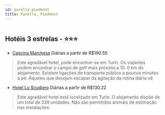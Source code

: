 ```yaml
---
id: parella-piedmont
title: Parella, Piedmont
---
```


<center><img src="http://photos.hotelbeds.com/giata/22/226007/226007a_hb_a_001.jpg" alt="" /></center>


## Hotéis 3 estrelas - ⭐️⭐️⭐️

-    [Cascina Marchesa](https://www.hurb.com/hoteis/parella/cascina-marchesa-JNP-JP282719?cmp=18055) Diárias a partir de R$190.55
   > Este agradável hotel, pode encontrar-se em Turin. Os viajantes podem encontrar o campo de golf mais próximo a 10. 0 km do alojamento. Existem ligações de transporte público a poucos minutos a pé. Aqueles que desejam escapar da agitação da rotina diária vã
-    [Hotel Lo Scudiero](https://www.hurb.com/hoteis/parella/hotel-lo-scudiero-JNP-JP724295?cmp=18055) Diárias a partir de R$130.22
   > Este agradável hotel está localizado em Turin. O alojamento dispõe de um total de 339 unidades. Não são permitidos animais de estimação nas instalações. 
